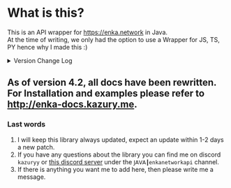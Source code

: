# What is this?

This is an API wrapper for https://enka.network in Java.
<br> At the time of writing, we only had the option to use a Wrapper for JS, TS, PY hence why I made this :)

<details>
<summary>Version Change Log</summary>

> Update - 28/08/2024 - Library Version: 5.0 | Genshin Impact Update
- Added new 5.0 [version data](<https://github.com/kazuryyx/EnkaNetworkAPI/commit/fa903eed179cd204db51a7cad7b0983a54219373>)
- Adds the Option to calculate Talent materials for a given character, this is on the ``GenshinCalculator`` object.
- **BREAKING CHANGE**: Every ``new EnkaNetworkAPI()`` call now requires ``build`` at the end (see docs for example). This will load caches once instead of previously loading them twice (not needed on EnkaNetworkBuilder class)
- New Methods:
 - ``GenshinUserInformation#getTheaterActs``
 - ``GenshinUserInformation#getTheaterMode``
 - ``GenshinUserInformation#getTheaterStars``
 - ``GenshinUserInformation#isShowAvatarTalent``
 - ``GenshinUserInformation#getFriendshipCharacters``
 - ``GenshinUserInformation#getAbyssStars``

> Update - 01/08/2024 - Library Version: 4.8 | Honkai: Star Rail, Bug Fix Update
- Added new 2.4 [version data](<https://github.com/kazuryyx/EnkaNetworkAPI/commit/88897951bef3dc1d126798b5bd0b213f3fdb4e5d>)
- Exceptions from ``fetch(X)User`` methods are no longer printed instantly, use the failure consumer instead
- Fixes a bug for Genshin Impact when players had empty substats
- Fixes a bug for Genshin Impact when players didn't previously set their profile picture

> Update - 17/07/2024 - Library Version: 4.8 | Genshin Impact Update
- Added new 4.8 [version data](<https://github.com/kazuryyx/EnkaNetworkAPI/commit/4d3b47cf81b8a4c140f967472db9e3668e67aee7>)

**Note:** There have been other changes before these, only the latest 3 will show.
</details>

## As of version 4.2, all docs have been rewritten. For Installation and examples please refer to http://enka-docs.kazury.me.

### Last words
1. I will keep this library always updated, expect an update within 1-2 days a new patch.
2. If you have any questions about the library you can find me on discord ``kazuryy`` or [this discord server](https://discord.gg/CuXPVGJDhk) under the ``𝖩𝖠𝖵𝖠┃enkanetworkapi`` channel.
3. If there is anything you want me to add here, then please write me a message.
